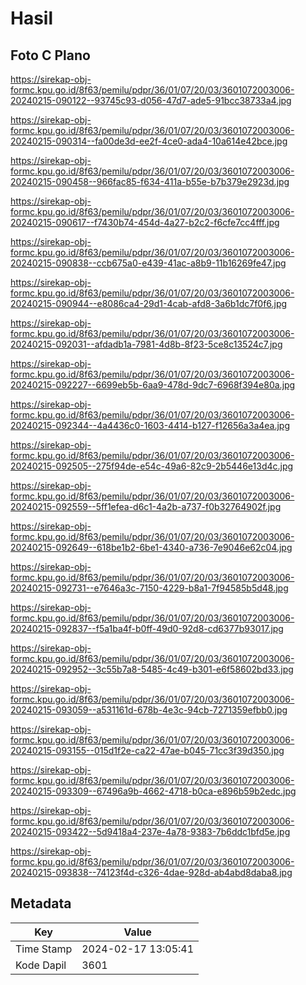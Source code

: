 # Hasil

## Foto C Plano

https://sirekap-obj-formc.kpu.go.id/8f63/pemilu/pdpr/36/01/07/20/03/3601072003006-20240215-090122--93745c93-d056-47d7-ade5-91bcc38733a4.jpg

https://sirekap-obj-formc.kpu.go.id/8f63/pemilu/pdpr/36/01/07/20/03/3601072003006-20240215-090314--fa00de3d-ee2f-4ce0-ada4-10a614e42bce.jpg

https://sirekap-obj-formc.kpu.go.id/8f63/pemilu/pdpr/36/01/07/20/03/3601072003006-20240215-090458--966fac85-f634-411a-b55e-b7b379e2923d.jpg

https://sirekap-obj-formc.kpu.go.id/8f63/pemilu/pdpr/36/01/07/20/03/3601072003006-20240215-090617--f7430b74-454d-4a27-b2c2-f6cfe7cc4fff.jpg

https://sirekap-obj-formc.kpu.go.id/8f63/pemilu/pdpr/36/01/07/20/03/3601072003006-20240215-090838--ccb675a0-e439-41ac-a8b9-11b16269fe47.jpg

https://sirekap-obj-formc.kpu.go.id/8f63/pemilu/pdpr/36/01/07/20/03/3601072003006-20240215-090944--e8086ca4-29d1-4cab-afd8-3a6b1dc7f0f6.jpg

https://sirekap-obj-formc.kpu.go.id/8f63/pemilu/pdpr/36/01/07/20/03/3601072003006-20240215-092031--afdadb1a-7981-4d8b-8f23-5ce8c13524c7.jpg

https://sirekap-obj-formc.kpu.go.id/8f63/pemilu/pdpr/36/01/07/20/03/3601072003006-20240215-092227--6699eb5b-6aa9-478d-9dc7-6968f394e80a.jpg

https://sirekap-obj-formc.kpu.go.id/8f63/pemilu/pdpr/36/01/07/20/03/3601072003006-20240215-092344--4a4436c0-1603-4414-b127-f12656a3a4ea.jpg

https://sirekap-obj-formc.kpu.go.id/8f63/pemilu/pdpr/36/01/07/20/03/3601072003006-20240215-092505--275f94de-e54c-49a6-82c9-2b5446e13d4c.jpg

https://sirekap-obj-formc.kpu.go.id/8f63/pemilu/pdpr/36/01/07/20/03/3601072003006-20240215-092559--5ff1efea-d6c1-4a2b-a737-f0b32764902f.jpg

https://sirekap-obj-formc.kpu.go.id/8f63/pemilu/pdpr/36/01/07/20/03/3601072003006-20240215-092649--618be1b2-6be1-4340-a736-7e9046e62c04.jpg

https://sirekap-obj-formc.kpu.go.id/8f63/pemilu/pdpr/36/01/07/20/03/3601072003006-20240215-092731--e7646a3c-7150-4229-b8a1-7f94585b5d48.jpg

https://sirekap-obj-formc.kpu.go.id/8f63/pemilu/pdpr/36/01/07/20/03/3601072003006-20240215-092837--f5a1ba4f-b0ff-49d0-92d8-cd6377b93017.jpg

https://sirekap-obj-formc.kpu.go.id/8f63/pemilu/pdpr/36/01/07/20/03/3601072003006-20240215-092952--3c55b7a8-5485-4c49-b301-e6f58602bd33.jpg

https://sirekap-obj-formc.kpu.go.id/8f63/pemilu/pdpr/36/01/07/20/03/3601072003006-20240215-093059--a531161d-678b-4e3c-94cb-7271359efbb0.jpg

https://sirekap-obj-formc.kpu.go.id/8f63/pemilu/pdpr/36/01/07/20/03/3601072003006-20240215-093155--015d1f2e-ca22-47ae-b045-71cc3f39d350.jpg

https://sirekap-obj-formc.kpu.go.id/8f63/pemilu/pdpr/36/01/07/20/03/3601072003006-20240215-093309--67496a9b-4662-4718-b0ca-e896b59b2edc.jpg

https://sirekap-obj-formc.kpu.go.id/8f63/pemilu/pdpr/36/01/07/20/03/3601072003006-20240215-093422--5d9418a4-237e-4a78-9383-7b6ddc1bfd5e.jpg

https://sirekap-obj-formc.kpu.go.id/8f63/pemilu/pdpr/36/01/07/20/03/3601072003006-20240215-093838--74123f4d-c326-4dae-928d-ab4abd8daba8.jpg


## Metadata

| Key        | Value               |
| ---------- | ------------------- |
| Time Stamp | 2024-02-17 13:05:41 |
| Kode Dapil | 3601                |



